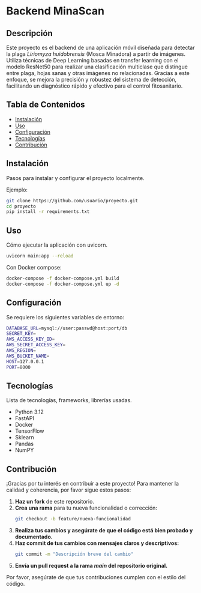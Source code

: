 # Backend MinaScan


## Descripción

Este proyecto es el backend de una aplicación móvil diseñada para detectar la plaga _Liriomyza huidobrensis_ (Mosca Minadora) a partir de imágenes. Utiliza técnicas de Deep Learning basadas en transfer learning con el modelo ResNet50 para realizar una clasificación multiclase que distingue entre plaga, hojas sanas y otras imágenes no relacionadas. Gracias a este enfoque, se mejora la precisión y robustez del sistema de detección, facilitando un diagnóstico rápido y efectivo para el control fitosanitario.

## Tabla de Contenidos

- [Instalación](#instalación)
- [Uso](#uso)
- [Configuración](#configuración)
- [Tecnologías](#tecnologías)
- [Contribución](#contribución)

## Instalación

Pasos para instalar y configurar el proyecto localmente.

Ejemplo:

```bash
git clone https://github.com/usuario/proyecto.git
cd proyecto
pip install -r requirements.txt
```

## Uso

Cómo ejecutar la aplicación con uvicorn.

```bash
uvicorn main:app --reload
```

Con Docker compose:

```bash
docker-compose -f docker-compose.yml build
docker-compose -f docker-compose.yml up -d
```

## Configuración

Se requiere los siguientes variables de entorno:

```bash
DATABASE_URL=mysql://user:passwd@host:port/db
SECRET_KEY=
AWS_ACCESS_KEY_ID=
AWS_SECRET_ACCESS_KEY=
AWS_REGION=
AWS_BUCKET_NAME=
HOST=127.0.0.1
PORT=8000
```

## Tecnologías

Lista de tecnologías, frameworks, librerías usadas.

- Python 3.12
- FastAPI
- Docker
- TensorFlow
- Sklearn
- Pandas
- NumPY

## Contribución

¡Gracias por tu interés en contribuir a este proyecto! Para mantener la calidad y coherencia, por favor sigue estos pasos:

1. **Haz un fork** de este repositorio.  
2. **Crea una rama** para tu nueva funcionalidad o corrección:  
   ```bash
   git checkout -b feature/nueva-funcionalidad
   ```
3. **Realiza tus cambios y asegúrate de que el código está bien probado y documentado.**
4. **Haz commit de tus cambios con mensajes claros y descriptivos:**
   ```bash
   git commit -m "Descripción breve del cambio"
   ```
5. **Envía un pull request a la rama _main_ del repositorio original.**

Por favor, asegúrate de que tus contribuciones cumplen con el estilo del código.
